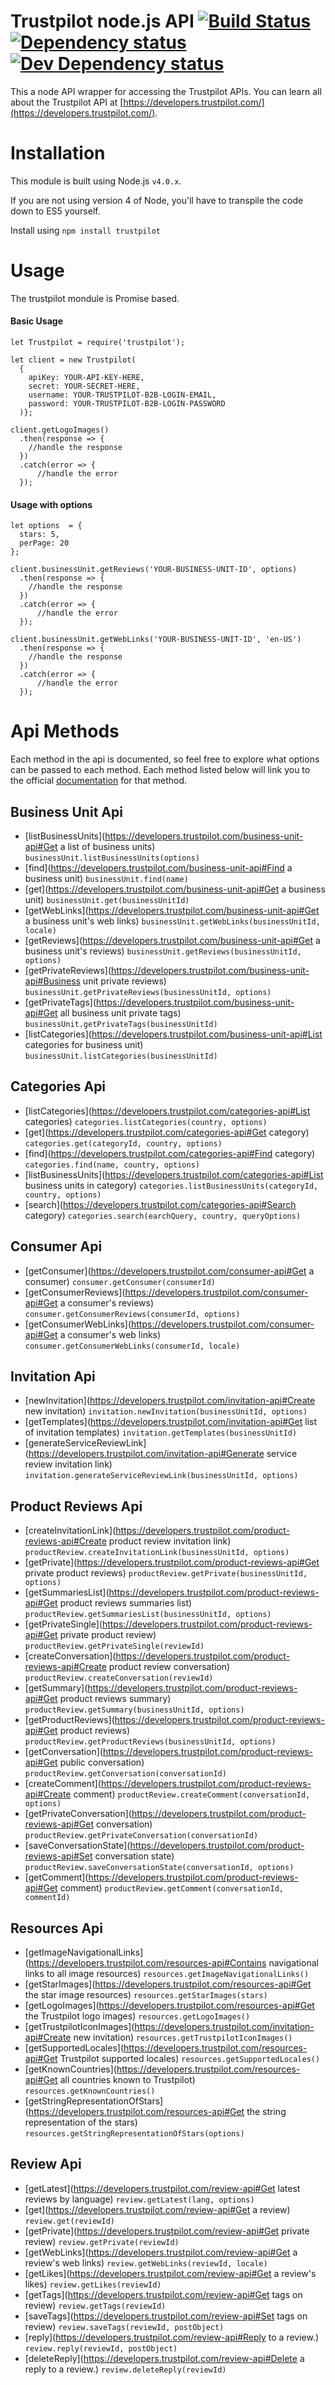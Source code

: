 # Trustpilot node.js API  [![Build Status][travis-image]][travis-url] [![Dependency status][david-dm-image]][david-dm-url] [![Dev Dependency status][david-dm-dev-image]][david-dm-dev-url]

This a node API wrapper for accessing the Trustpilot APIs. You can learn all about the Trustpilot API at [https://developers.trustpilot.com/](https://developers.trustpilot.com/).


# Installation
This module is built using Node.js `v4.0.x`.

If you are not using version 4 of Node, you'll have to transpile the code down to ES5 yourself.

Install using `npm install trustpilot`

# Usage
The trustpilot mondule is Promise based.

#### Basic Usage
```
let Trustpilot = require('trustpilot');

let client = new Trustpilot(
  {
    apiKey: YOUR-API-KEY-HERE,
    secret: YOUR-SECRET-HERE,
    username: YOUR-TRUSTPILOT-B2B-LOGIN-EMAIL,
    password: YOUR-TRUSTPILOT-B2B-LOGIN-PASSWORD
  )};

client.getLogoImages()
  .then(response => {
    //handle the response
  })
  .catch(error => {
      //handle the error
  });
```

#### Usage with options
```
let options  = {
  stars: 5,
  perPage: 20
};

client.businessUnit.getReviews('YOUR-BUSINESS-UNIT-ID', options)
  .then(response => {
    //handle the response
  })
  .catch(error => {
      //handle the error
  });
```

```
client.businessUnit.getWebLinks('YOUR-BUSINESS-UNIT-ID', 'en-US')
  .then(response => {
    //handle the response
  })
  .catch(error => {
      //handle the error
  });
```

# Api Methods
  Each method in the api is documented, so feel free to explore what options can be passed to each method.
  Each method listed below will link you to the official [documentation](https://developers.trustpilot.com/) for that method.

## Business Unit Api
  - [listBusinessUnits](https://developers.trustpilot.com/business-unit-api#Get a list of business units) `businessUnit.listBusinessUnits(options)`
  - [find](https://developers.trustpilot.com/business-unit-api#Find a business unit) `businessUnit.find(name)`
  - [get](https://developers.trustpilot.com/business-unit-api#Get a business unit) `businessUnit.get(businessUnitId)`
  - [getWebLinks](https://developers.trustpilot.com/business-unit-api#Get a business unit's web links) `businessUnit.getWebLinks(businessUnitId, locale)`
  - [getReviews](https://developers.trustpilot.com/business-unit-api#Get a business unit's reviews) `businessUnit.getReviews(businessUnitId, options)`
  - [getPrivateReviews](https://developers.trustpilot.com/business-unit-api#Business unit private reviews) `businessUnit.getPrivateReviews(businessUnitId, options)`
  - [getPrivateTags](https://developers.trustpilot.com/business-unit-api#Get all business unit private tags) `businessUnit.getPrivateTags(businessUnitId)`
  - [listCategories](https://developers.trustpilot.com/business-unit-api#List categories for business unit) `businessUnit.listCategories(businessUnitId)`

## Categories Api
  - [listCategories](https://developers.trustpilot.com/categories-api#List categories) `categories.listCategories(country, options)`
  - [get](https://developers.trustpilot.com/categories-api#Get category) `categories.get(categoryId, country, options)`
  - [find](https://developers.trustpilot.com/categories-api#Find category) `categories.find(name, country, options)`
  - [listBusinessUnits](https://developers.trustpilot.com/categories-api#List business units in category) `categories.listBusinessUnits(categoryId, country, options)`
  - [search](https://developers.trustpilot.com/categories-api#Search category) `categories.search(earchQuery, country, queryOptions)`

## Consumer Api
  - [getConsumer](https://developers.trustpilot.com/consumer-api#Get a consumer) `consumer.getConsumer(consumerId)`
  - [getConsumerReviews](https://developers.trustpilot.com/consumer-api#Get a consumer's reviews) `consumer.getConsumerReviews(consumerId, options)`
  - [getConsumerWebLinks](https://developers.trustpilot.com/consumer-api#Get a consumer's web links) `consumer.getConsumerWebLinks(consumerId, locale)`


## Invitation Api
  - [newInvitation](https://developers.trustpilot.com/invitation-api#Create new invitation) `invitation.newInvitation(businessUnitId, options)`
  - [getTemplates](https://developers.trustpilot.com/invitation-api#Get list of invitation templates) `invitation.getTemplates(businessUnitId)`
  - [generateServiceReviewLink](https://developers.trustpilot.com/invitation-api#Generate service review invitation link) `invitation.generateServiceReviewLink(businessUnitId, options)`

## Product Reviews Api
  - [createInvitationLink](https://developers.trustpilot.com/product-reviews-api#Create product review invitation link) `productReview.createInvitationLink(businessUnitId, options)`
  - [getPrivate](https://developers.trustpilot.com/product-reviews-api#Get private product reviews) `productReview.getPrivate(businessUnitId, options)`
  - [getSummariesList](https://developers.trustpilot.com/product-reviews-api#Get product reviews summaries list) `productReview.getSummariesList(businessUnitId, options)`
  - [getPrivateSingle](https://developers.trustpilot.com/product-reviews-api#Get private product review) `productReview.getPrivateSingle(reviewId)`
  - [createConversation](https://developers.trustpilot.com/product-reviews-api#Create product review conversation) `productReview.createConversation(reviewId)`
  - [getSummary](https://developers.trustpilot.com/product-reviews-api#Get product reviews summary) `productReview.getSummary(businessUnitId, options)`
  - [getProductReviews](https://developers.trustpilot.com/product-reviews-api#Get product reviews) `productReview.getProductReviews(businessUnitId, options)`
  - [getConversation](https://developers.trustpilot.com/product-reviews-api#Get public conversation) `productReview.getConversation(conversationId)`
  - [createComment](https://developers.trustpilot.com/product-reviews-api#Create comment) `productReview.createComment(conversationId, options)`
  - [getPrivateConversation](https://developers.trustpilot.com/product-reviews-api#Get conversation) `productReview.getPrivateConversation(conversationId)`
  - [saveConversationState](https://developers.trustpilot.com/product-reviews-api#Set conversation state) `productReview.saveConversationState(conversationId, options)`
  - [getComment](https://developers.trustpilot.com/product-reviews-api#Get comment) `productReview.getComment(conversationId, commentId)`

## Resources Api
  - [getImageNavigationalLinks](https://developers.trustpilot.com/resources-api#Contains navigational links to all image resources) `resources.getImageNavigationalLinks()`
  - [getStarImages](https://developers.trustpilot.com/resources-api#Get the star image resources) `resources.getStarImages(stars)`
  - [getLogoImages](https://developers.trustpilot.com/resources-api#Get the Trustpilot logo images) `resources.getLogoImages()`
  - [getTrustpilotIconImages](https://developers.trustpilot.com/invitation-api#Create new invitation) `resources.getTrustpilotIconImages()`
  - [getSupportedLocales](https://developers.trustpilot.com/resources-api#Get Trustpilot supported locales) `resources.getSupportedLocales()`
  - [getKnownCountries](https://developers.trustpilot.com/resources-api#Get all countries known to Trustpilot) `resources.getKnownCountries()`
  - [getStringRepresentationOfStars](https://developers.trustpilot.com/resources-api#Get the string representation of the stars) `resources.getStringRepresentationOfStars(options)`

## Review Api
  - [getLatest](https://developers.trustpilot.com/review-api#Get latest reviews by language) `review.getLatest(lang, options)`
  - [get](https://developers.trustpilot.com/review-api#Get a review) `review.get(reviewId)`
  - [getPrivate](https://developers.trustpilot.com/review-api#Get private review) `review.getPrivate(reviewId)`
  - [getWebLinks](https://developers.trustpilot.com/review-api#Get a review's web links) `review.getWebLinks(reviewId, locale)`
  - [getLikes](https://developers.trustpilot.com/review-api#Get a review's likes) `review.getLikes(reviewId)`
  - [getTags](https://developers.trustpilot.com/review-api#Get tags on review) `review.getTags(reviewId)`
  - [saveTags](https://developers.trustpilot.com/review-api#Set tags on review) `review.saveTags(reviewId, postObject)`
  - [reply](https://developers.trustpilot.com/review-api#Reply to a review.) `review.reply(reviewId, postObject)`
  - [deleteReply](https://developers.trustpilot.com/review-api#Delete a reply to a review.) `review.deleteReply(reviewId)`



[travis-url]: https://travis-ci.org/trustpilot/trustpilot-node-sdk
[travis-image]: http://img.shields.io/travis/trustpilot/trustpilot-node-sdk.svg
[david-dm-url]:https://david-dm.org/trustpilot/trustpilot-node-sdk
[david-dm-image]:https://david-dm.org/trustpilot/trustpilot-node-sdk.svg
[david-dm-dev-url]:https://david-dm.org/trustpilot/trustpilot-node-sdk#info=devDependencies
[david-dm-dev-image]:https://david-dm.org/trustpilot/trustpilot-node-sdk/dev-status.svg
